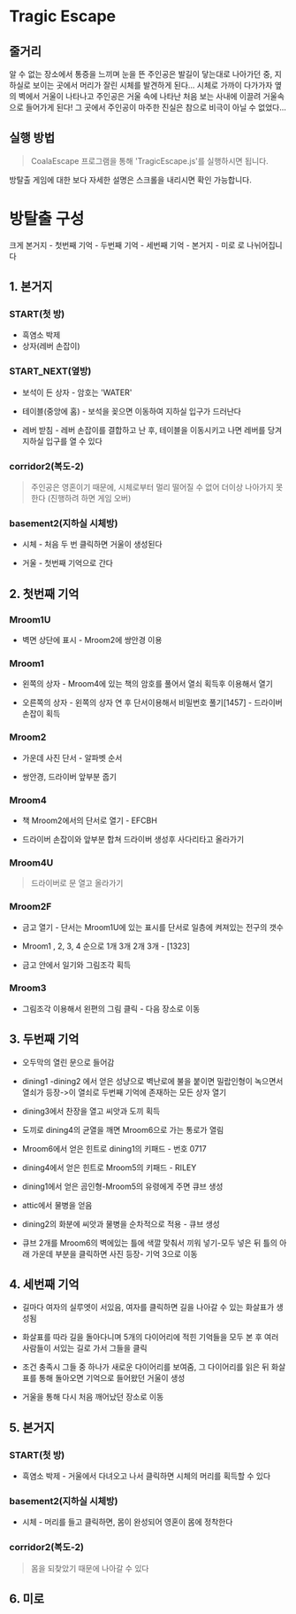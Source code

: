Tragic Escape 
=============

줄거리
-----
알 수 없는 장소에서 통증을 느끼며 눈을 뜬 주인공은 발길이 닿는대로 나아가던 중, 지하실로 보이는 곳에서 머리가 잘린 시체를 발견하게 된다... 시체로 가까이 다가가자 옆의 벽에서 거울이 나타나고 주인공은 거울 속에 나타난 처음 보는 사내에 이끌려 거울속으로 들어가게 된다! 그 곳에서 주인공이 마주한 진실은 참으로 비극이 아닐 수 없었다...


실행 방법
--------

> CoalaEscape 프로그램을 통해 'TragicEscape.js'를 실행하시면 됩니다. 


방탈출 게임에 대한 보다 자세한 설명은 스크롤을 내리시면 확인 가능합니다.
#
#
#
#
#
#
#
#
#
#
#
#
#
#
#
#
#
#
#
#
#
#
#
#
#
#
#
#

방탈출 구성
==========

크게 본거지 - 첫번째 기억 - 두번째 기억 - 세번째 기억 - 본거지 - 미로 로 나뉘어집니다

## 1. 본거지

### START(첫 방) 

* 흑염소 박제 
* 상자(레버 손잡이)

### START_NEXT(옆방) 

* 보석이 든 상자 - 암호는 'WATER'

* 테이블(중앙에 홈) - 보석을 꽂으면 이동하여 지하실 입구가 드러난다

* 레버 받침 - 레버 손잡이를 결합하고 난 후, 테이블을 이동시키고 나면 레버를 당겨 지하실 입구를 열 수 있다

### corridor2(복도-2)

> 주인공은 영혼이기 때문에, 시체로부터 멀리 떨어질 수 없어 더이상 나아가지 못한다 (진행하려 하면 게임 오버)

### basement2(지하실 시체방)

* 시체 - 처음 두 번 클릭하면 거울이 생성된다

* 거울 - 첫번째 기억으로 간다

## 2. 첫번째 기억

### Mroom1U

* 벽면 상단에 표시 - Mroom2에 쌍안경 이용

### Mroom1 

* 왼쪽의 상자 - Mroom4에 있는 책의 암호를 풀어서 열쇠 획득후 이용해서 열기

* 오른쪽의 상자 - 왼쪽의 상자 연 후 단서이용해서 비밀번호 풀기[1457] - 드라이버 손잡이 획득

### Mroom2

* 가운데 사진 단서 - 알파벳 순서 

* 쌍안경, 드라이버 앞부분 줍기

### Mroom4 

* 책 Mroom2에서의 단서로 열기 - EFCBH

* 드라이버 손잡이와 앞부분 합쳐 드라이버 생성후 사다리타고 올라가기

### Mroom4U

> 드라이버로 문 열고 올라가기 

### Mroom2F 

* 금고 열기 - 단서는 Mroom1U에 있는 표시를 단서로 일층에 켜져있는 전구의 갯수 

* Mroom1 , 2, 3, 4 순으로 1개 3개 2개 3개  - [1323]

* 금고 안에서 일기와 그림조각 획득

### Mroom3 

* 그림조각 이용해서 왼편의 그림 클릭 - 다음 장소로 이동

## 3. 두번째 기억

* 오두막의 열린 문으로 들어감

* dining1 -dining2 에서 얻은 성냥으로 벽난로에 불을 붙이면 밀랍인형이 녹으면서 열쇠가 등장->이 열쇠로 두번째 기억에 존재하는 모든 상자 열기

* dining3에서 찬장을 열고 씨앗과 도끼 획득

* 도끼로 dining4의 균열을 깨면 Mroom6으로 가는 통로가 열림

* Mroom6에서 얻은 힌트로 dining1의 키패드 - 번호 0717

* dining4에서 얻은 힌트로 Mroom5의 키패드 - RILEY

* dining1에서 얻은 곰인형-Mroom5의 유령에게 주면 큐브 생성

* attic에서 물병을 얻음

* dining2의 화분에 씨앗과 물병을 순차적으로 적용 - 큐브 생성

* 큐브 2개를 Mroom6의 벽에있는 틀에 색깔 맞춰서 끼워 넣기-모두 넣은 뒤 틀의 아래 가운데 부분을 클릭하면 사진 등장- 기억 3으로 이동

## 4. 세번째 기억


* 길마다 여자의 실루엣이 서있음, 여자를 클릭하면 길을 나아갈 수 있는 화살표가 생성됨

* 화살표를 따라 길을 돌아다니며 5개의 다이어리에 적힌 기억들을 모두 본 후 여러 사람들이 서있는 길로 가서 그들을 클릭

* 조건 충족시 그들 중 하나가 새로운 다이어리를 보여줌, 그 다이어리를 읽은 뒤 화살표를 통해 돌아오면 기억으로 들어왔던 거울이 생성

* 거울을 통해 다시 처음 깨어났던 장소로 이동

## 5. 본거지

### START(첫 방)

* 흑염소 박제 - 거울에서 다녀오고 나서 클릭하면 시체의 머리를 획득할 수 있다 

### basement2(지하실 시체방)

* 시체 - 머리를 들고 클릭하면, 몸이 완성되어 영혼이 몸에 정착한다

### corridor2(복도-2)

> 몸을 되찾았기 때문에 나아갈 수 있다


## 6. 미로

